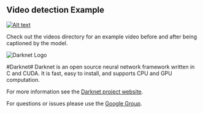 ## Video detection Example

[![Alt text](https://img.youtube.com/vi/OzyrK5L9_C4/0.jpg)](https://www.youtube.com/watch?v=OzyrK5L9_C4)


Check out the videos directory for an example video before and after being captioned by the model.


![Darknet Logo](http://pjreddie.com/media/files/darknet-black-small.png)

#Darknet#
Darknet is an open source neural network framework written in C and CUDA. It is fast, easy to install, and supports CPU and GPU computation.

For more information see the [Darknet project website](http://pjreddie.com/darknet).

For questions or issues please use the [Google Group](https://groups.google.com/forum/#!forum/darknet).
